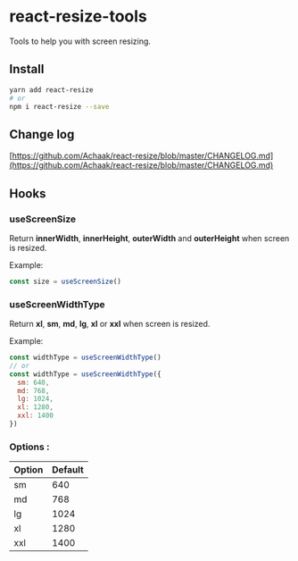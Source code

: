 # react-resize-tools

Tools to help you with screen resizing.

## Install

```sh
yarn add react-resize
# or
npm i react-resize --save
```

## Change log
[https://github.com/Achaak/react-resize/blob/master/CHANGELOG.md](https://github.com/Achaak/react-resize/blob/master/CHANGELOG.md)

## Hooks
### useScreenSize
Return **innerWidth**, **innerHeight**, **outerWidth** and **outerHeight** when screen is resized.

Example:
``` js
const size = useScreenSize()
```

### useScreenWidthType
Return **xl**, **sm**, **md**, **lg**, **xl** or **xxl** when screen is resized.

Example:
``` js
const widthType = useScreenWidthType()
// or
const widthType = useScreenWidthType({
  sm: 640,
  md: 768,
  lg: 1024,
  xl: 1280,
  xxl: 1400
})
```
### Options :
| Option | Default |
|---------|---------|
| sm      | 640     |
| md      | 768     |
| lg      | 1024    |
| xl      | 1280    |
| xxl     | 1400    |
